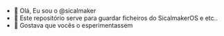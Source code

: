 - 👋 Olá, Eu sou o @sicalmaker
- 👀 Este repositório serve para guardar ficheiros do SicalmakerOS e etc..
- 🌱 Gostava que vocês o esperimentassem

<!---
Copyright Sicalmaker 2021-2022
--->
